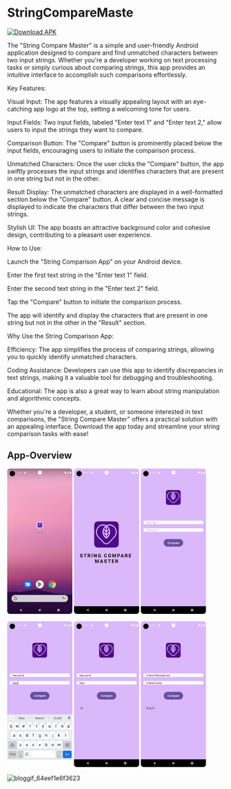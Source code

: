 # StringCompareMaste
[![Download APK](https://img.shields.io/badge/Download-APK-blue)](https://drive.google.com/file/d/1P5BG85mkIkEIKc78Gmmcw8nbx8Ti_Dd9/view?usp=sharing)


The "String Compare Master" is a simple and user-friendly Android application designed to compare and find unmatched characters between two input strings. Whether you're a developer working on text processing tasks or simply curious about comparing strings, this app provides an intuitive interface to accomplish such comparisons effortlessly.

Key Features:

Visual Input: The app features a visually appealing layout with an eye-catching app logo at the top, setting a welcoming tone for users.

Input Fields: Two input fields, labeled "Enter text 1" and "Enter text 2," allow users to input the strings they want to compare.

Comparison Button: The "Compare" button is prominently placed below the input fields, encouraging users to initiate the comparison process.

Unmatched Characters: Once the user clicks the "Compare" button, the app swiftly processes the input strings and identifies characters that are present in one string but not in the other.

Result Display: The unmatched characters are displayed in a well-formatted section below the "Compare" button. A clear and concise message is displayed to indicate the characters that differ between the two input strings.

Stylish UI: The app boasts an attractive background color and cohesive design, contributing to a pleasant user experience.

How to Use:

Launch the "String Comparison App" on your Android device.

Enter the first text string in the "Enter text 1" field.

Enter the second text string in the "Enter text 2" field.

Tap the "Compare" button to initiate the comparison process.

The app will identify and display the characters that are present in one string but not in the other in the "Result" section.

Why Use the String Comparison App:

Efficiency: The app simplifies the process of comparing strings, allowing you to quickly identify unmatched characters.

Coding Assistance: Developers can use this app to identify discrepancies in text strings, making it a valuable tool for debugging and troubleshooting.

Educational: The app is also a great way to learn about string manipulation and algorithmic concepts.

Whether you're a developer, a student, or someone interested in text comparisons, the "String Compare Master" offers a practical solution with an appealing interface. Download the app today and streamline your string comparison tasks with ease!


## App-Overview

 <img 
  width="30%"
  src="1.png"/>
<img 
  width="30%"
  src="2.png"/>
<img 
  width="30%"
  src="3.png"/>

<img 
  width="30%"
  src="4.png"/>
  <img 
  width="30%"
  src="5.png"/>
<img 
  width="30%"
  src="6.png"/>

  ![bloggif_64eef1e6f3623](https://github.com/deepbajud/StringCompareMaster/assets/118447327/b05a11b5-772d-410a-89fd-0671eb02afd4)
